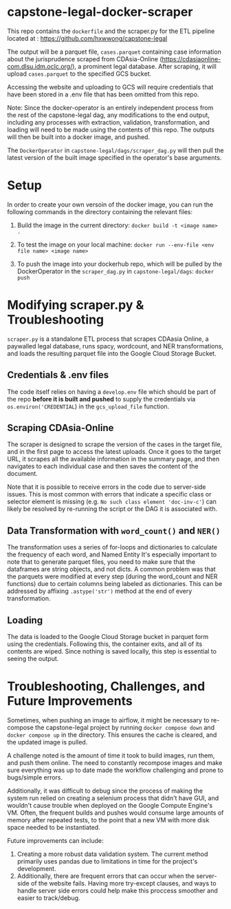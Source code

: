 # capstone-legal-docker-scraper
This repo contains the `dockerfile` and the scraper.py for the ETL pipeline located at : https://github.com/hxwwong/capstone-legal

The output will be a parquet file, `cases.parquet` containing case information about the jurisprudence scraped from CDAsia-Online (https://cdasiaonline-com.dlsu.idm.oclc.org/), a prominent legal database. After scraping, it will upload `cases.parquet` to the specified GCS bucket.

Accessing the website and uploading to GCS will require credentials that have been stored in a .env file that has been omitted from this repo.

Note: Since the docker-operator is an entirely independent process from the rest of the capstone-legal dag, any modifications to the end output, including any processes with extraction, validation, transformation, and loading will need to be made using the contents of this repo. The outputs will then be built into a docker image, and pushed. 

The `DockerOperator` in `capstone-legal/dags/scraper_dag.py` will then pull the latest version of the built image specified in the operator's base arguments. 

# Setup 
In order to create your own versoin of the docker image, you can run the following commands in the directory containing the relevant files: 

  1. Build the image in the current directory:
  `docker build -t <image name> .`

  2. To test the image on your local machine: 
  `docker run --env-file <env file name> <image name>` 

  3. To push the image into your dockerhub repo, which will be pulled by the DockerOperator in the `scraper_dag.py` in `capstone-legal/dags`: 
  `docker push` 
  
# Modifying scraper.py & Troubleshooting 
`scraper.py` is a standalone ETL process that scrapes CDAasia Online, a paywalled legal database, runs spacy, wordcount, and NER transformations, and loads the resulting parquet file into the Google Cloud Storage Bucket. 

## Credentials & .env files 
The code itself relies on having a `develop.env` file which should be part of the repo **before it is built and pushed** to supply the credentials via `os.environ('CREDENTIAL`) in the `gcs_upload_file` function.

## Scraping CDAsia-Online 
The scraper is designed to scrape the version of the cases in the target file, and in the first page to access the latest uploads. Once it goes to the target URL, it scrapes all the available information in the summary page, and then navigates to each individual case and then saves the content of the document.  

Note that it is possible to receive errors in the code due to server-side issues. This is most common with errors that indicate a specific class or selector element is missing (e.g. `No such class element 'doc-inv-c'`) can likely be resolved by re-running the script or the DAG it is associated with.

## Data Transformation with `word_count()` and `NER()`

The transformation uses a series of for-loops and dictionaries to calculate the frequency of each word, and Named Entity 
It's especially important to note that to generate parquet files, you need to make sure that the dataframes are string objects, and not dicts. A common problem was that the parquets were modified at every step (during the word_count and NER functions) due to certain columns being labeled as dictionaries. This can be addressed by affixing `.astype('str')` method at the end of every transformation. 

## Loading 
The data is loaded to the Google Cloud Storage bucket in parquet form using the credentials. Following this, the container exits, and all of its contents are wiped. Since nothing is saved locally, this step is essential to seeing the output. 

# Troubleshooting, Challenges, and Future Improvements
Sometimes, when pushing an image to airflow, it might be necessary to re-compose the capstone-legal project by running `docker compose down` and `docker compose up` in the directory. This ensures the cache is cleared, and the updated image is pulled. 

A challenge noted is the amount of time it took to build images, run them, and push them online. The need to constantly recompose images and make sure everything was up to date made the workflow challenging and prone to bugs/simple errors. 

Additionally, it was difficult to debug since the process of making the system run relied on creating a selenium process that didn't have GUI, and wouldn't cause trouble when deployed on the Google Compute Engine's VM. Often, the frequent builds and pushes would consume large amounts of memory after repeated tests, to the point that a new VM with more disk space needed to be instantiated. 

Future improvements can include: 
1) Creating a more robust data validation system. The current method primarily uses pandas due to limitations in time for the project's development. 
2) Additionally, there are frequent errors that can occur when the server-side of the website fails. Having more try-except clauses, and ways to handle server side errors could help make this proccess smoother and easier to track/debug.
